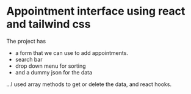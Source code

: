 # Appointment interface using react and tailwind css

The project has

- a form that we can use to add appointments.
- search bar
- drop down menu for sorting
- and a dummy json for the data

...I used array methods to get or delete the data, and react hooks.
